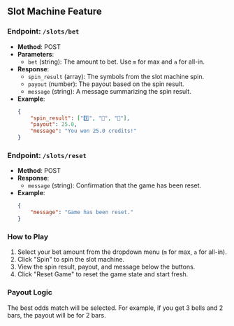 ## Slot Machine Feature

### Endpoint: `/slots/bet`
- **Method**: POST
- **Parameters**:
  - `bet` (string): The amount to bet. Use `m` for max and `a` for all-in.
- **Response**:
  - `spin_result` (array): The symbols from the slot machine spin.
  - `payout` (number): The payout based on the spin result.
  - `message` (string): A message summarizing the spin result.
- **Example**:
  ```json
  {
      "spin_result": ["7️⃣", "💎", "🍒"],
      "payout": 25.0,
      "message": "You won 25.0 credits!"
  }
  ```

### Endpoint: `/slots/reset`
- **Method**: POST
- **Response**:
  - `message` (string): Confirmation that the game has been reset.
- **Example**:
  ```json
  {
      "message": "Game has been reset."
  }
  ```

### How to Play
1. Select your bet amount from the dropdown menu (`m` for max, `a` for all-in).
2. Click "Spin" to spin the slot machine.
3. View the spin result, payout, and message below the buttons.
4. Click "Reset Game" to reset the game state and start fresh.

### Payout Logic
The best odds match will be selected. For example, if you get 3 bells and 2 bars, the payout will be for 2 bars.